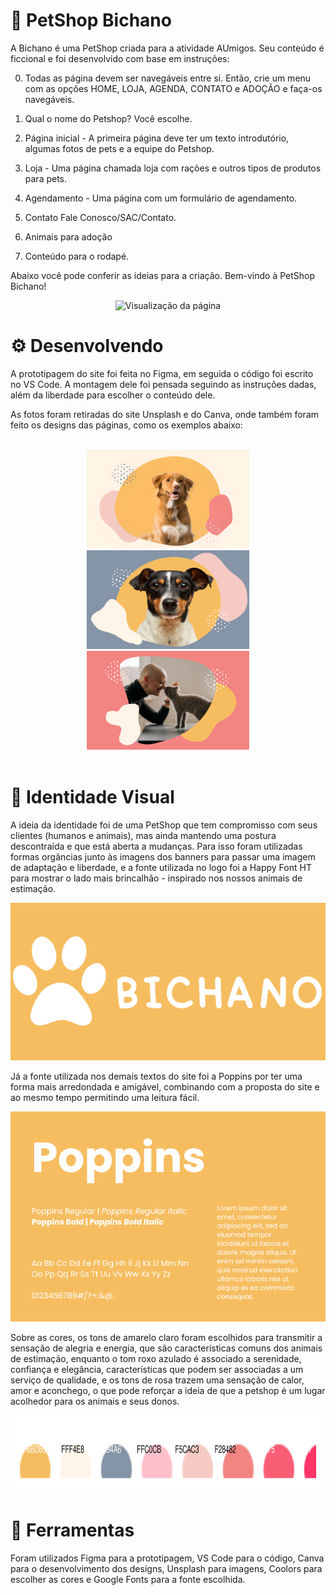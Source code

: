 # 🐾 PetShop Bichano

A Bichano é uma PetShop criada para a atividade AUmigos. Seu conteúdo é ficcional e foi desenvolvido com base em instruções:

0. Todas as página devem ser navegáveis entre si. Então, crie um menu com as opções HOME, 
LOJA, AGENDA, CONTATO e ADOÇÃO e faça-os navegáveis.

1. Qual o nome do Petshop? Você escolhe. 

2. Página inicial - A primeira página deve ter um texto introdutório, algumas fotos de pets e a equipe do Petshop.

3. Loja - Uma página chamada loja com rações e outros tipos de produtos para pets. 

4. Agendamento - Uma página com um formulário de agendamento. 

5. Contato Fale Conosco/SAC/Contato. 

6. Animais para adoção

7. Conteúdo para o rodapé.

Abaixo você pode conferir as ideias para a criação. Bem-vindo à PetShop Bichano!
<p align="center">
<img src="https://github.com/gabriela4souza/PetShop-Bichano/blob/main/View/PetShop_Bichano_View.gif" alt="Visualização da página">
</p>

# ⚙ Desenvolvendo

A prototipagem do site foi feita no Figma, em seguida o código foi escrito no VS Code. A montagem dele foi pensada seguindo as instruções dadas, além da liberdade para escolher o conteúdo dele.

As fotos foram retiradas do site Unsplash e do Canva, onde também foram feito os designs das páginas, como os exemplos abaixo:


<br>
<div align="center">
  <img src="https://github.com/gabriela4souza/PetShop-Bichano/blob/main/PetShop%20Bichano/imagens/banner.png" width="260" height="158" alt="Imagem de um cachorro com pelo amarelo">
  <img src="https://github.com/gabriela4souza/PetShop-Bichano/blob/main/PetShop%20Bichano/imagens/bannerA.png" width="260" height="158" alt="Imagem de um cachorro branco com manchas pretas e amarelas">
  <img src="https://github.com/gabriela4souza/PetShop-Bichano/blob/main/PetShop%20Bichano/imagens/bannerB.png" width="260" height="158" alt="Imagem de uma mulher com um gato">
</div>
<br>

# 🎨 Identidade Visual

A ideia da identidade foi de uma PetShop que tem compromisso com seus clientes (humanos e animais), mas ainda mantendo uma postura descontraída e que está aberta a mudanças. Para isso foram utilizadas formas orgâncias junto às imagens dos banners para passar uma imagem de adaptação e liberdade, e a fonte utilizada no logo foi a Happy Font HT para mostrar o lado mais brincalhão - inspirado nos nossos animais de estimação. 

<div align="center">
  <img src="https://github.com/gabriela4souza/PetShop-Bichano/blob/main/PetShop%20Bichano/imagens/logo.png" alt="Logo do PetShop Bichano">
</div>

Já a fonte utilizada nos demais textos do site foi a Poppins por ter uma forma mais arredondada e amigável, combinando com a proposta do site e ao mesmo tempo permitindo uma leitura fácil. 

<div align="center">
  <img src="https://github.com/gabriela4souza/PetShop-Bichano/blob/main/View/tipografia.png" alt="Imagem da apresentação da tipografia">
</div>

Sobre as cores, os tons de amarelo claro foram escolhidos para transmitir a sensação de alegria e energia, que são características comuns dos animais de estimação, enquanto o tom roxo azulado é associado a serenidade, confiança e elegância, características que podem ser associadas a um serviço de qualidade, e os tons de rosa trazem uma sensação de calor, amor e aconchego, o que pode reforçar a ideia de que a petshop é um lugar acolhedor para os animais e seus donos.

<p align="center">
<img src="https://github.com/gabriela4souza/PetShop-Bichano/blob/main/View/color%20pallete.svg" alt="Paleta de cores utilizada" width="750" height="125">
</p>

###

# 🔨 Ferramentas

Foram utilizados Figma para a prototipagem, VS Code para o código, Canva para o desenvolvimento dos designs, Unsplash para imagens, Coolors para escolher as cores e Google Fonts para a fonte escolhida.
